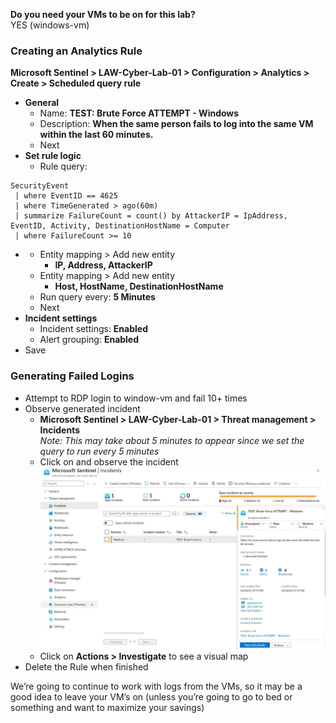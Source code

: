 **Do you need your VMs to be on for this lab?**  
YES (windows-vm)  

### Creating an Analytics Rule
 **Microsoft Sentinel > LAW-Cyber-Lab-01 > Configuration > Analytics > Create > Scheduled query rule**
- **General**
	- Name: **TEST: Brute Force ATTEMPT - Windows**
	- Description: **When the same person fails to log into the same VM within the last 60 minutes.**
	- Next
- **Set rule logic**
	- Rule query:
```
SecurityEvent  
 | where EventID == 4625  
 | where TimeGenerated > ago(60m)  
 | summarize FailureCount = count() by AttackerIP = IpAddress, EventID, Activity, DestinationHostName = Computer  
 | where FailureCount >= 10
```
- 	
	- Entity mapping > Add new entity
		- **IP, Address, AttackerIP**
	- Entity mapping > Add new entity
		- **Host, HostName, DestinationHostName**
	- Run query every: **5 Minutes**
	- Next
- **Incident settings**
	- Incident settings: **Enabled**
	- Alert grouping: **Enabled**
- Save

### Generating Failed Logins
- Attempt to RDP login to window-vm and fail 10+ times
- Observe generated incident
	- **Microsoft Sentinel >  LAW-Cyber-Lab-01 > Threat management > Incidents**  
	  *Note: This may take about 5 minutes to appear since we set the query to run every 5 minutes*
	- Click on and observe the incident  
	 ![|660](images/250224T19-19-21-52j7sz.jpg)
	- Click on **Actions > Investigate** to see a visual map
- Delete the Rule when finished

We’re going to continue to work with logs from the VMs, so it may be a good idea to leave your VM’s on (unless you’re going to go to bed or something and want to maximize your savings)